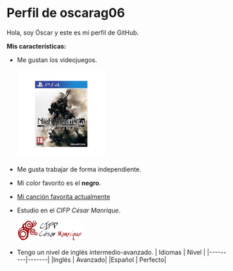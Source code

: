 # Perfil de oscarag06
Hola, soy Óscar y este es mi perfil de GitHub.

**Mis características:**
- Me gustan los videojuegos.

   <img width='200px' src=https://github.com/oscarag06/oscarag06/blob/main/juego-sony-ps4-nier-automata-edicion-goty.jpg />
- Me gusta trabajar de forma independiente.
- Mi color favorito es el **negro**.
- [Mi canción favorita actualmente](https://youtu.be/O4QN_4ssuLE?feature=shared)
- Estudio en el *CIFP César Manrique*.

  <img width='150px' src=https://github.com/oscarag06/oscarag06/blob/main/LogoCMTransparente-BrilloExt.png />
- Tengo un nivel de inglés intermedio-avanzado.
  | Idiomas | Nivel |
  |---------|-------|
  |Inglés   | Avanzado|
  |Español  | Perfecto|
